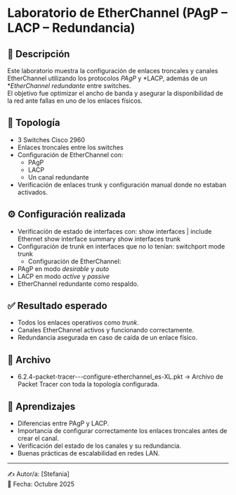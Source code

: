 # Laboratorio de EtherChannel (PAgP – LACP – Redundancia)

## 🧪 Descripción

Este laboratorio muestra la configuración de enlaces troncales y canales EtherChannel utilizando los protocolos *PAgP* y *LACP, además de un **EtherChannel redundante* entre switches.  
El objetivo fue optimizar el ancho de banda y asegurar la disponibilidad de la red ante fallas en uno de los enlaces físicos.

## 🧭 Topología

- 3 Switches Cisco 2960
- Enlaces troncales entre los switches
- Configuración de EtherChannel con:
  - PAgP
  - LACP
  - Un canal redundante
- Verificación de enlaces trunk y configuración manual donde no estaban activados.

## ⚙ Configuración realizada

- Verificación de estado de interfaces con:
show interfaces | include Ethernet
show interface summary
show interfaces trunk
- Configuración de trunk en interfaces que no lo tenían:
  switchport mode trunk
  - Configuración de EtherChannel:
- PAgP en modo *desirable* y *auto*
- LACP en modo *active* y *passive*
- EtherChannel redundante como respaldo.

## ✅ Resultado esperado

- Todos los enlaces operativos como *trunk*.  
- Canales EtherChannel activos y funcionando correctamente.  
- Redundancia asegurada en caso de caída de un enlace físico.

## 📝 Archivo

- 6.2.4-packet-tracer---configure-etherchannel_es-XL.pkt → Archivo de Packet Tracer con toda la topología configurada.

## 🧠 Aprendizajes

- Diferencias entre PAgP y LACP.
- Importancia de configurar correctamente los enlaces troncales antes de crear el canal.
- Verificación del estado de los canales y su redundancia.
- Buenas prácticas de escalabilidad en redes LAN.

---

✍ Autor/a: [Stefania]  
📅 Fecha: Octubre 2025
